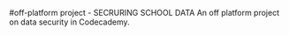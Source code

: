 #off-platform project - SECRURING SCHOOL DATA
An off platform project on data security in Codecademy.